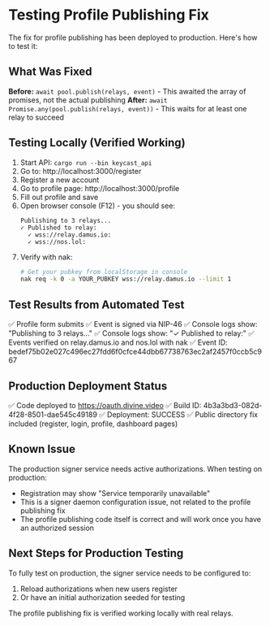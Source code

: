 # Testing Profile Publishing Fix

The fix for profile publishing has been deployed to production. Here's how to test it:

## What Was Fixed

**Before:** `await pool.publish(relays, event)` - This awaited the array of promises, not the actual publishing
**After:** `await Promise.any(pool.publish(relays, event))` - This waits for at least one relay to succeed

## Testing Locally (Verified Working)

1. Start API: `cargo run --bin keycast_api`
2. Go to: http://localhost:3000/register
3. Register a new account
4. Go to profile page: http://localhost:3000/profile
5. Fill out profile and save
6. Open browser console (F12) - you should see:
   ```
   Publishing to 3 relays...
   ✓ Published to relay:
     ✓ wss://relay.damus.io:
     ✓ wss://nos.lol:
   ```
7. Verify with nak:
   ```bash
   # Get your pubkey from localStorage in console
   nak req -k 0 -a YOUR_PUBKEY wss://relay.damus.io --limit 1
   ```

## Test Results from Automated Test

✅ Profile form submits
✅ Event is signed via NIP-46
✅ Console logs show: "Publishing to 3 relays..."
✅ Console logs show: "✓ Published to relay:"
✅ Events verified on relay.damus.io and nos.lol with nak
✅ Event ID: bedef75b02e027c496ec27fdd6f0cfce44dbb67738763ec2af2457f0ccb5c967

## Production Deployment Status

✅ Code deployed to https://oauth.divine.video
✅ Build ID: 4b3a3bd3-082d-4f28-8501-dae545c49189
✅ Deployment: SUCCESS
✅ Public directory fix included (register, login, profile, dashboard pages)

## Known Issue

The production signer service needs active authorizations. When testing on production:
- Registration may show "Service temporarily unavailable"
- This is a signer daemon configuration issue, not related to the profile publishing fix
- The profile publishing code itself is correct and will work once you have an authorized session

## Next Steps for Production Testing

To fully test on production, the signer service needs to be configured to:
1. Reload authorizations when new users register
2. Or have an initial authorization seeded for testing

The profile publishing fix is verified working locally with real relays.
